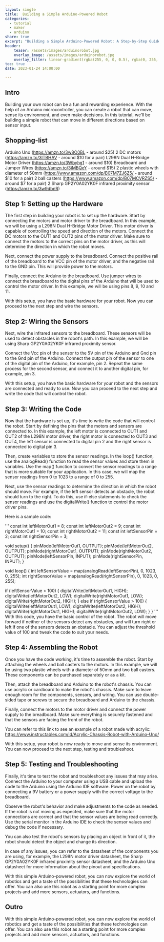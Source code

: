 ```yaml
---
layout: single
title:  Building a Simple Arduino-Powered Robot
categories:
  - tutorial
  - maker
  - arduino
share: true
excerpt: "Building a Simple Arduino-Powered Robot: A Step-by-Step Guide with Real Materials and Prices."
header:
    teaser: /assets/images/arduinorobot.jpg
    overlay_image: /assets/images/arduinorobot.jpg
    overlay_filter: linear-gradient(rgba(255, 0, 0, 0.5), rgba(0, 255, 255, 0.5))
toc: true
date: 2023-01-24 14:00:00

---
```

## Intro
Building your own robot can be a fun and rewarding experience. With the help of an Arduino microcontroller, you can create a robot that can move, sense its environment, and even make decisions. In this tutorial, we'll be building a simple robot that can move in different directions based on sensor input.

## Shopping-list
Arduino Uno (https://amzn.to/3w8O0BL - around $25)
2 DC motors (https://amzn.to/3ITBHAV - around $10 for a pair)
L298N Dual H-Bridge Motor Driver (https://amzn.to/3Wbyhg1 - around $10)
Breadboard and Jumper Wires (https://amzn.to/3iMBQeY - around $15)
2 plastic wheels with diameter of 50mm (https://www.amazon.com/dp/B07M7ZJ6Z5/ - around $10 for a pair)
2 ball casters (https://www.amazon.com/dp/B07MCVRZS5/ - around $7 for a pair)
2 Sharp GP2Y0A02YK0F infrared proximity sensor (https://amzn.to/3w9dbnR)

## Step 1: Setting up the Hardware

The first step in building your robot is to set up the hardware. Start by connecting the motors and motor driver to the breadboard. In this example, we will be using a L298N Dual H-Bridge Motor Driver. This motor driver is capable of controlling the speed and direction of the motors. Connect the DC motors to the OUT1 and OUT2 pins of the motor driver. Make sure to connect the motors to the correct pins on the motor driver, as this will determine the direction in which the robot moves.

Next, connect the power supply to the breadboard. Connect the positive rail of the breadboard to the VCC pin of the motor driver, and the negative rail to the GND pin. This will provide power to the motors.

Finally, connect the Arduino to the breadboard. Use jumper wires to connect the breadboard to the digital pins of the Arduino that will be used to control the motor driver. In this example, we will be using pins 8, 9, 10 and 11.

With this setup, you have the basic hardware for your robot. Now you can proceed to the next step and wire the sensors.

## Step 2: Wiring the Sensors

Next, wire the infrared sensors to the breadboard. These sensors will be used to detect obstacles in the robot's path. In this example, we will be using Sharp GP2Y0A02YK0F infrared proximity sensor.

Connect the Vcc pin of the sensor to the 5V pin of the Arduino and Gnd pin to the Gnd pin of the Arduino. Connect the output pin of the sensor to one of the digital pin of the Arduino, for example, pin 2. Repeat the same process for the second sensor, and connect it to another digital pin, for example, pin 3.

With this setup, you have the basic hardware for your robot and the sensors are connected and ready to use. Now you can proceed to the next step and write the code that will control the robot.

## Step 3: Writing the Code

Now that the hardware is set up, it's time to write the code that will control the robot. Start by defining the pins that the motors and sensors are connected to. In this example, the left motor is connected to OUT1 and OUT2 of the L298N motor driver, the right motor is connected to OUT3 and OUT4, the left sensor is connected to digital pin 2 and the right sensor is connected to digital pin 3.

Then, create variables to store the sensor readings. In the loop() function, use the analogRead() function to read the sensor values and store them in variables. Use the map() function to convert the sensor readings to a range that is more suitable for your application. In this case, we will map the sensor readings from 0 to 1023 to a range of 0 to 255.

Next, use the sensor readings to determine the direction in which the robot should move. For example, if the left sensor detects an obstacle, the robot should turn to the right. To do this, use if-else statements to check the sensor readings and use the digitalWrite() function to control the motor driver pins.

Here is a sample code:

'''
const int leftMotorOut1 = 8;
const int leftMotorOut2 = 9;
const int rightMotorOut1 = 10;
const int rightMotorOut2 = 11;
const int leftSensorPin = 2;
const int rightSensorPin = 3;

void setup() {
  pinMode(leftMotorOut1, OUTPUT);
  pinMode(leftMotorOut2, OUTPUT);
  pinMode(rightMotorOut1, OUTPUT);
  pinMode(rightMotorOut2, OUTPUT);
  pinMode(leftSensorPin, INPUT);
  pinMode(rightSensorPin, INPUT);
}

void loop() {
  int leftSensorValue = map(analogRead(leftSensorPin), 0, 1023, 0, 255);
  int rightSensorValue = map(analogRead(rightSensorPin), 0, 1023, 0, 255);

  if (leftSensorValue > 100) {
    digitalWrite(leftMotorOut1, HIGH);
    digitalWrite(leftMotorOut2, LOW);
    digitalWrite(rightMotorOut1, LOW);
    digitalWrite(rightMotorOut2, HIGH);
  } else if (rightSensorValue > 100) {
    digitalWrite(leftMotorOut1, LOW);
    digitalWrite(leftMotorOut2, HIGH);
    digitalWrite(rightMotorOut1, HIGH);
    digitalWrite(rightMotorOut2, LOW);
  }
}
'''
With this code, you have the basic control of the robot. The robot will move forward if neither of the sensors detect any obstacles, and will turn right or left if one of the sensors detects an obstacle. You can adjust the threshold value of 100 and tweak the code to suit your needs.

## Step 4: Assembling the Robot

Once you have the code working, it's time to assemble the robot. Start by attaching the wheels and ball casters to the motors. In this example, we will be using two plastic wheels with a diameter of 50mm and two ball casters. These components can be purchased separately or as a kit.

Then, attach the breadboard and Arduino to the robot's chassis. You can use acrylic or cardboard to make the robot's chassis. Make sure to leave enough room for the components, sensors, and wiring. You can use double-sided tape or screws to secure the breadboard and Arduino to the chassis.

Finally, connect the motors to the motor driver and connect the power supply to the breadboard. Make sure everything is securely fastened and that the sensors are facing the front of the robot.

You can refer to this link to see an example of a robot made with acrylic: https://www.instructables.com/id/Acrylic-Chassis-Robot-with-Arduino-Uno/

With this setup, your robot is now ready to move and sense its environment. You can now proceed to the next step, testing and troubleshoot.

## Step 5: Testing and Troubleshooting

Finally, it's time to test the robot and troubleshoot any issues that may arise. Connect the Arduino to your computer using a USB cable and upload the code to the Arduino using the Arduino IDE software. Power on the robot by connecting a 9V battery or a power supply with the correct voltage to the breadboard.

Observe the robot's behavior and make adjustments to the code as needed. If the robot is not moving as expected, make sure that the motor connections are correct and that the sensor values are being read correctly. Use the serial monitor in the Arduino IDE to check the sensor values and debug the code if necessary.

You can also test the robot's sensors by placing an object in front of it, the robot should detect the object and change its direction.

In case of any issues, you can refer to the datasheet of the components you are using, for example, the L298N motor driver datasheet, the Sharp GP2Y0A02YK0F infrared proximity sensor datasheet, and the Arduino Uno datasheet for more information about the pinout and specifications.

With this simple Arduino-powered robot, you can now explore the world of robotics and get a taste of the possibilities that these technologies can offer. You can also use this robot as a starting point for more complex projects and add more sensors, actuators, and functions.

## Outro
With this simple Arduino-powered robot, you can now explore the world of robotics and get a taste of the possibilities that these technologies can offer. You can also use this robot as a starting point for more complex projects and add more sensors, actuators, and functions.
